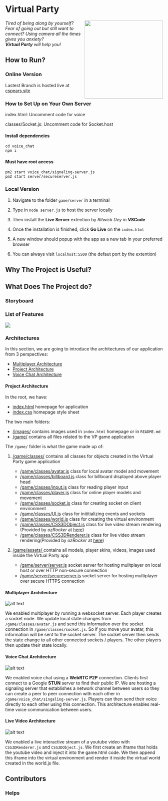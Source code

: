# Virtual Party
<img src="images/readme/virtual_party_logo.png" width="250" height="250" align="right">

*Tired of being along by yourself? Fear of going out but still want to connect? Using camera all the times gives you anxiety?*  
***Virtual Party*** *will help you!*

## How to Run?
### Online Version
Lastest Branch is hosted live at [cspears.site](https://cspears.site/)
### How to Set Up on Your Own Server
index.html: Uncomment code for voice

classes/Socket.js: Uncomment code for Socket.host 

#### Install dependencies
```
cd voice_chat
npm i
```
#### Must have root access
```
pm2 start voice_chat/signaling-server.js 
pm2 start server/secureserver.js
```
### Local Version
1. Navigate to the folder `game/server` in a terminal  

2. Type in `node server.js` to host the server locally  
3. Then install the **Live Server** extention by *Ritwick Dey* in **VSCode**  
4. Once the installation is finished, click **Go Live** on the `index.html`  
5. A new window should popup with the app as a new tab in your preferred browser  
6. You can always visit `localhost:5500` (the defaut port by the extention)  

## Why The Project is Useful?


## What Does The Project do?
### Storyboard


### List of Features

<img src="images/readme/features.png">


### Architectures
In this section, we are going to introduce the architectures of our application from 3 perspectives:
- [Multiplayer Architecture](#multiplayer-architecture)
- [Project Architecture](#project-architecture)
- [Voice Chat Architecture](#voice-chat-architecture)

#### Project Architecture
In the root, we have:
- [index.html](index.html)                                            homepage for application
- [index.css](index.css)                                              homepage style sheet  

The two main folders:
- [/images/](/images/)                                                contains images used in `index.html` homepage or in `README.md`
- [/game/](/game/)                                                    contains all files related to the VP game application

The `/game/` folder is what the game made up of:
1. [/game/classes/]([/game/classes/]) contains all classes for objects created in the Virtual Party game application
    * [/game/classes/avatar.js](/game/classes/avatar.js)                  class for local avatar model and movement
    * [/game/classes/billboard.js](/game/classes/billboard.js)            class for billboard displayed above player head
    * [/game/classes/input.js](/game/classes/input.js)                    class for reading player input
    * [/game/classes/player.js](/game/classes/player.js)                  class for online player models and movement
    * [/game/classes/socket.js](/game/classes/socket.js)                  class for creating socket on client environment
    * [/game/classes/UI.js](/game/classes/UI.js)                          class for inititializing events and sockets
    * [/game/classes/world.js](/game/classes/world.js)                    class for creating the virtual environment
    * [/game/classes/CSS3DObject.js](/game/CSS/CSS3DObject.js)            class for live video stream rendering (Provided by *ozRocker* at [here](https://forum.babylonjs.com/t/youtube-videos-on-a-mesh-port-of-css3drenderer-js/10600))
    * [/game/classes/CSS3DRenderer.js](/game/CSS/CSS3DRenderer.js)            class for live video stream rendering(Provided by *ozRocker* at [here](https://forum.babylonjs.com/t/youtube-videos-on-a-mesh-port-of-css3drenderer-js/10600))

2. [/game/assets/ ](/game/assets/)                                     contains all models, player skins, videos, images used inside the Virtual Party app
    - [/game/server/server.js](/game/server/server.js)                    socket server for hosting mulitplayer on local host or over HTTP non-secure connection
    - [/game/server/secureserver.js](/game/server/secureserver.js)        socket server for hosting multiplayer over secure HTTPS connection



#### Multiplayer Architecture 
![alt text](images/readme/multiplayer_architecture.PNG)

We enabled multiplayer by running a websocket server. Each player creates a socket node. We update local state changes 
from `/game/classes/avatar.js` and send this information over the socket connection in `/game/classes/socket.js`. 
So if you move your avatar, this information will be sent to the socket server. The socket server then sends the state
change to all other connected sockets / players. The other players then update their state locally.

#### Voice Chat Architecture
![alt text](images/readme/voicechat_architecture.PNG)

We enabled voice chat using a **WebRTC P2P** connection. Clients first connect to a Google **STUN** server to find
their public IP. We are hosting a signaling server that establishes a network channel between users so they
can create a peer to peer connection with each other in `/game/voice_chat/singaling-server.js`. Players can then 
send their voice directly to each other using this connection. This architecture enables real-time voice 
communication between users.

#### Live Video Architecture 
![alt text](images/readme/livevideo_architecture.PNG)

We enabled a live interactive stream of a youtube video with `CSS3DRenderer.js` and `CSS3DObject.js`. We first create an
iframe that holds the youtube video and inject it into the game.html code. We then append this iframe into the virtual 
environment and render it inside the virtual world created in the world.js file. 


## Contributors


### Helps
